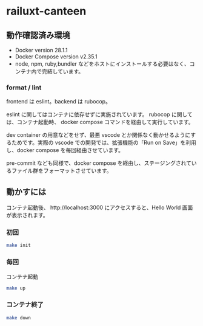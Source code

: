 # railuxt-canteen

## 動作確認済み環境

- Docker version 28.1.1
- Docker Compose version v2.35.1
- node, npm, ruby,bundler などをホストにインストールする必要はなく、コンテナ内で完結しています。

### format / lint

frontend は eslint。backend は rubocop。

eslint に関してはコンテナに依存せずに実施されています。
rubocop に関しては、コンテナ起動時、 docker compose コマンドを経由して実行しています。

dev container の用意などをせず、最悪 vscode とか関係なく動かせるようにするためです。実際の vscode での開発では、拡張機能の「Run on Save」を利用し、docker compose を毎回経由させています。

pre-commit なども同様で、docker compose を経由し、ステージングされているファイル群をフォーマットさせています。

## 動かすには

コンテナ起動後、 http://localhost:3000 にアクセスすると、Hello World 画面が表示されます。

### 初回

```sh
make init
```

### 毎回

コンテナ起動

```sh
make up
```

### コンテナ終了

```sh
make down
```
